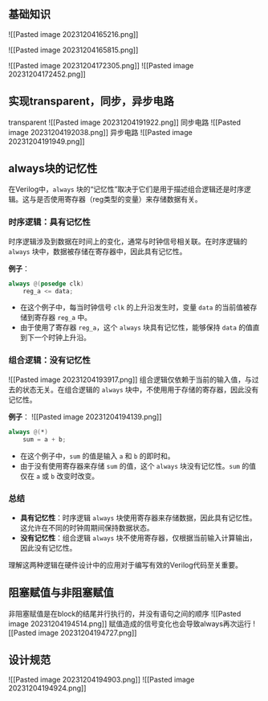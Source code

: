 ## 基础知识
![[Pasted image 20231204165216.png]]




![[Pasted image 20231204165815.png]]

![[Pasted image 20231204172305.png]]
![[Pasted image 20231204172452.png]]

## 实现transparent，同步，异步电路
transparent
![[Pasted image 20231204191922.png]]
同步电路
![[Pasted image 20231204192038.png]]
异步电路
![[Pasted image 20231204191949.png]]

## always块的记忆性
在Verilog中，`always` 块的“记忆性”取决于它们是用于描述组合逻辑还是时序逻辑。这与是否使用寄存器（reg类型的变量）来存储数据有关。

### 时序逻辑：具有记忆性

时序逻辑涉及到数据在时间上的变化，通常与时钟信号相关联。在时序逻辑的 `always` 块中，数据被存储在寄存器中，因此具有记忆性。

**例子**：

```verilog
always @(posedge clk)
    reg_a <= data;
```

- 在这个例子中，每当时钟信号 `clk` 的上升沿发生时，变量 `data` 的当前值被存储到寄存器 `reg_a` 中。
- 由于使用了寄存器 `reg_a`，这个 `always` 块具有记忆性，能够保持 `data` 的值直到下一个时钟上升沿。

### 组合逻辑：没有记忆性
![[Pasted image 20231204193917.png]]
组合逻辑仅依赖于当前的输入值，与过去的状态无关。在组合逻辑的 `always` 块中，不使用用于存储的寄存器，因此没有记忆性。

**例子**：
![[Pasted image 20231204194139.png]]
```verilog
always @(*)
    sum = a + b;
```

- 在这个例子中，`sum` 的值是输入 `a` 和 `b` 的即时和。
- 由于没有使用寄存器来存储 `sum` 的值，这个 `always` 块没有记忆性。`sum` 的值仅在 `a` 或 `b` 改变时改变。

### 总结

- **具有记忆性**：时序逻辑 `always` 块使用寄存器来存储数据，因此具有记忆性。这允许在不同的时钟周期间保持数据状态。
- **没有记忆性**：组合逻辑 `always` 块不使用寄存器，仅根据当前输入计算输出，因此没有记忆性。

理解这两种逻辑在硬件设计中的应用对于编写有效的Verilog代码至关重要。

## 阻塞赋值与非阻塞赋值
非阻塞赋值是在block的结尾并行执行的，并没有语句之间的顺序
![[Pasted image 20231204194514.png]]
赋值造成的信号变化也会导致always再次运行
![[Pasted image 20231204194727.png]]
## 设计规范
![[Pasted image 20231204194903.png]]
![[Pasted image 20231204194924.png]]